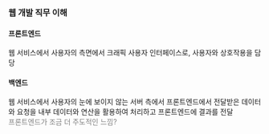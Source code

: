 ### 웹 개발 직무 이해
#### 프론트엔드
웹 서비스에서 사용자의 측면에서 크래픽 사용자 인터페이스로, 사용자와 상호작용을 담당
#### 백엔드
웹 서비스에서 사용자의 눈에 보이지 않는 서버 측에서 프론트엔드에서 전달받은 데이터와 요청을 내부 데이터와 연산을 활용하여 처리하고 프론트엔드에 결과를 전달  
<span style="color: gray">프론트엔드가 조금 더 주도적인 느낌?</span>  
